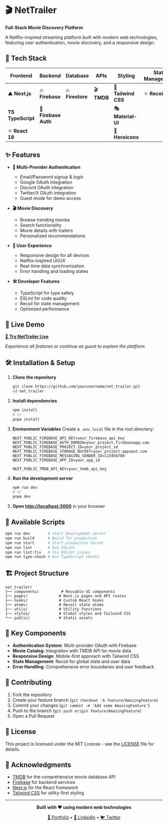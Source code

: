 # 🎬 NetTrailer

**Full-Stack Movie Discovery Platform**

A Netflix-inspired streaming platform built with modern web technologies, featuring user authentication, movie discovery, and a responsive design.

## 🚀 Tech Stack

<div align="center">

| Frontend | Backend | Database | APIs | Styling | State Management |
|----------|---------|----------|------|---------|------------------|
| ▲ **Next.js** | 🔥 **Firebase** | 🔥 **Firestore** | 🎬 **TMDB** | 🎨 **Tailwind CSS** | ⚛️ **Recoil** |
| **TS TypeScript** | 🔐 **Firebase Auth** | | | 🎭 **Material-UI** | |
| ⚛️ **React 18** | | | | 🦸 **Heroicons** | |

</div>

## ✨ Features

- **🔐 Multi-Provider Authentication**
  - Email/Password signup & login
  - Google OAuth integration
  - Discord OAuth integration
  - Twitter/X OAuth integration
  - Guest mode for demo access

- **🎬 Movie Discovery**
  - Browse trending movies
  - Search functionality
  - Movie details with trailers
  - Personalized recommendations

- **👤 User Experience**
  - Responsive design for all devices
  - Netflix-inspired UI/UX
  - Real-time data synchronization
  - Error handling and loading states

- **🛠 Developer Features**
  - TypeScript for type safety
  - ESLint for code quality
  - Recoil for state management
  - Optimized performance

## 🎯 Live Demo

[🚀 **Try NetTrailer Live**](https://your-deployment-url.com)

*Experience all features or continue as guest to explore the platform*

## 🛠 Installation & Setup

1. **Clone the repository**
   ```bash
   git clone https://github.com/yourusername/net_trailer.git
   cd net_trailer
   ```

2. **Install dependencies**
   ```bash
   npm install
   # or
   pnpm install
   ```

3. **Environment Variables**
   Create a `.env.local` file in the root directory:
   ```env
   NEXT_PUBLIC_FIREBASE_API_KEY=your_firebase_api_key
   NEXT_PUBLIC_FIREBASE_AUTH_DOMAIN=your_project.firebaseapp.com
   NEXT_PUBLIC_FIREBASE_PROJECT_ID=your_project_id
   NEXT_PUBLIC_FIREBASE_STORAGE_BUCKET=your_project.appspot.com
   NEXT_PUBLIC_FIREBASE_MESSAGING_SENDER_ID=123456789
   NEXT_PUBLIC_FIREBASE_APP_ID=your_app_id

   NEXT_PUBLIC_TMDB_API_KEY=your_tmdb_api_key
   ```

4. **Run the development server**
   ```bash
   npm run dev
   # or
   pnpm dev
   ```

5. **Open [http://localhost:3000](http://localhost:3000)** in your browser

## 🔧 Available Scripts

```bash
npm run dev        # Start development server
npm run build      # Build for production
npm run start      # Start production server
npm run lint       # Run ESLint
npm run lint:fix   # Fix ESLint issues
npm run type-check # Run TypeScript checks
```

## 🏗 Project Structure

```
net_trailer/
├── components/          # Reusable UI components
├── pages/              # Next.js pages and API routes
├── hooks/              # Custom React hooks
├── atoms/              # Recoil state atoms
├── utils/              # Utility functions
├── styles/             # Global styles and Tailwind CSS
└── public/             # Static assets
```

## 🔑 Key Components

- **Authentication System**: Multi-provider OAuth with Firebase
- **Movie Catalog**: Integration with TMDB API for movie data
- **Responsive Design**: Mobile-first approach with Tailwind CSS
- **State Management**: Recoil for global state and user data
- **Error Handling**: Comprehensive error boundaries and user feedback

## 🤝 Contributing

1. Fork the repository
2. Create your feature branch (`git checkout -b feature/AmazingFeature`)
3. Commit your changes (`git commit -m 'Add some AmazingFeature'`)
4. Push to the branch (`git push origin feature/AmazingFeature`)
5. Open a Pull Request

## 📝 License

This project is licensed under the MIT License - see the [LICENSE](LICENSE) file for details.

## 🙏 Acknowledgments

- [TMDB](https://www.themoviedb.org/) for the comprehensive movie database API
- [Firebase](https://firebase.google.com/) for backend services
- [Next.js](https://nextjs.org/) for the React framework
- [Tailwind CSS](https://tailwindcss.com/) for utility-first styling

---

<div align="center">

**Built with ❤️ using modern web technologies**

[🔗 Portfolio](https://your-portfolio.com) • [💼 LinkedIn](https://linkedin.com/in/yourprofile) • [🐦 Twitter](https://twitter.com/yourhandle)

</div>